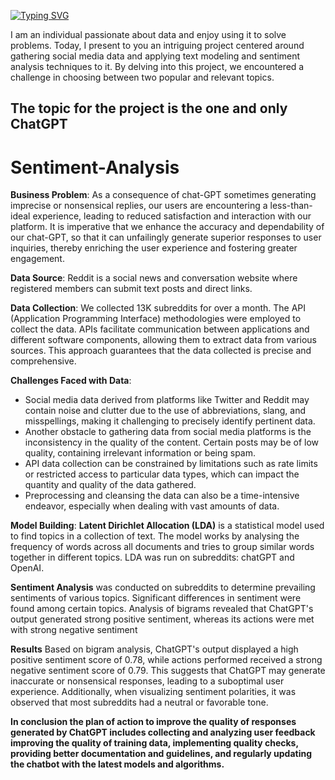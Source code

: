 [![Typing SVG](https://readme-typing-svg.demolab.com/?width=500&lines=Hello+there+,+Welcome+to+my+Portfolio)](https://git.io/typing-svg)


I am an individual passionate about data and enjoy using it to solve problems. Today, I present to you an intriguing project centered around gathering social media data and applying text modeling and sentiment analysis techniques to it. By delving into this project, we encountered a challenge in choosing between two popular and relevant topics.
## The topic for the project is the one and only ChatGPT


# Sentiment-Analysis
**Business Problem**: As a consequence of chat-GPT sometimes generating imprecise or nonsensical replies, our users are encountering a less-than-ideal experience, leading to reduced satisfaction and interaction with our platform. It is imperative that we enhance the accuracy and dependability of our chat-GPT, so that it can unfailingly generate superior responses to user inquiries, thereby enriching the user experience and fostering greater engagement.

**Data Source**: Reddit is a social news and conversation website where registered members can submit text posts and direct links.

**Data Collection**: We collected 13K subreddits for over a month. The API (Application Programming Interface) methodologies were employed to collect the data. APIs facilitate communication between applications and different software components, allowing them to extract data from various sources. This approach guarantees that the data collected is precise and comprehensive.

**Challenges Faced with Data**: 

* Social media data derived from platforms like Twitter and Reddit may contain noise and clutter due to the use of abbreviations, slang, and misspellings, making it challenging to precisely identify pertinent data.
* Another obstacle to gathering data from social media platforms is the inconsistency in the quality of the content. Certain posts may be of low quality, containing irrelevant information or being spam.
* API data collection can be constrained by limitations such as rate limits or restricted access to particular data types, which can impact the quantity and quality of the data gathered.
* Preprocessing and cleansing the data can also be a time-intensive endeavor, especially when dealing with vast amounts of data. 

**Model Building**:
**Latent Dirichlet Allocation (LDA)** is a statistical model used to find topics in a collection of text. The model works by analysing the frequency of words across all documents and tries to group similar words together in different topics. LDA was run on subreddits: chatGPT and OpenAI.

**Sentiment Analysis** was conducted on subreddits to determine prevailing sentiments of various topics. Significant differences in sentiment were found among certain topics. Analysis of bigrams revealed that ChatGPT's output generated strong positive sentiment, whereas its actions were met with strong negative sentiment

**Results**
Based on bigram analysis, ChatGPT's output displayed a high positive sentiment score of 0.78, while actions performed received a strong negative sentiment score of 0.79. This suggests that ChatGPT may generate inaccurate or nonsensical responses, leading to a suboptimal user experience. Additionally, when visualizing sentiment polarities, it was observed that most subreddits had a neutral or favorable tone.


**In conclusion the plan of action to improve the quality of responses generated by ChatGPT includes collecting and analyzing user feedback
improving the quality of training data, implementing quality checks,
providing better documentation and guidelines, and regularly updating the chatbot with the latest models and algorithms.**









